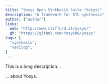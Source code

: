 ```yaml
---
title: "Yosys Open SYnthesis Suite (Yosys)"
description: "A framework for RTL synthesis"
author: ["author"]
links:
  web: "http://www.clifford.at/yosys/"
  gh: "https://github.com/YosysHQ/yosys"
tags: [
  "synthesis",
  "verilog",
]
---
```


This is a long description...
<!--more-->
... about Yosys.
